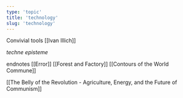 ```yaml
---
type: 'topic'
title: 'technology'
slug: 'technology'
---
```


Convivial tools [[Ivan Illich]]

*techne*
*episteme*

endnotes
[[Error]]
[[Forest and Factory]]
[[Contours of the World Commune]]

[[The Belly of the Revolution - Agriculture, Energy, and the Future of Communism]]